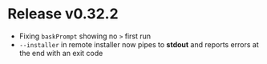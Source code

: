# Release v0.32.2

- Fixing `baskPrompt` showing no `>` first run
- `--installer` in remote installer now pipes to **stdout** and reports errors at the end with an exit code
